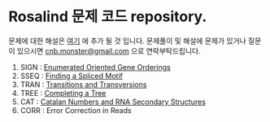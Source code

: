 # Rosalind 문제 코드 repository.

문제에 대한 해설은 [여기](https://velog.io/@pdestiny2537) 에 추가 될 것 입니다. 
문제풀이 및 해설에 문제가 있거나 질문이 있으시면 cnb.monster@gmail.com 으로 연락부탁드립니다.

1. SIGN : [Enumerated Oriented Gene Orderings](https://velog.io/@pdestiny2537/Enumerating-Oriented-Gene-Orderings)
2. SSEQ : [Finding a Spliced Motif](https://velog.io/@pdestiny2537/Finding-a-Spliced-Motif)
3. TRAN : [Transitions and Transversions](https://velog.io/@pdestiny2537/Transitions-and-Transversions)
4. TREE : [Completing a Tree](https://velog.io/@pdestiny2537/Completing-a-Tree)
5. CAT : [Catalan Numbers and RNA Secondary Structures](https://velog.io/@pdestiny2537/Catalan-Numbers-and-RNA-Secondary-Structures)
6. CORR : Error Correction in Reads
